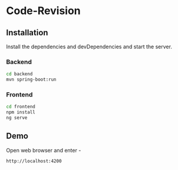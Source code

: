 # Code-Revision

## Installation
Install the dependencies and devDependencies and start the server.

### Backend
```sh
cd backend
mvn spring-boot:run
```

### Frontend
```sh
cd frontend
npm install
ng serve
```

## Demo
Open web browser and enter -
```sh
http://localhost:4200
```
